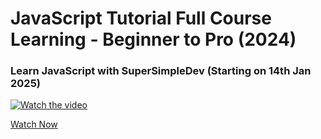 # JavaScript Tutorial Full Course Learning - Beginner to Pro (2024)

### Learn JavaScript with SuperSimpleDev (Starting on 14th Jan 2025)

[![Watch the video](https://img.youtube.com/vi/EerdGm-ehJQ/0.jpg)](https://youtu.be/EerdGm-ehJQ?si=eoLFFGiKj7BhW6c1)


[Watch Now](https://youtu.be/EerdGm-ehJQ?si=eoLFFGiKj7BhW6c1)
